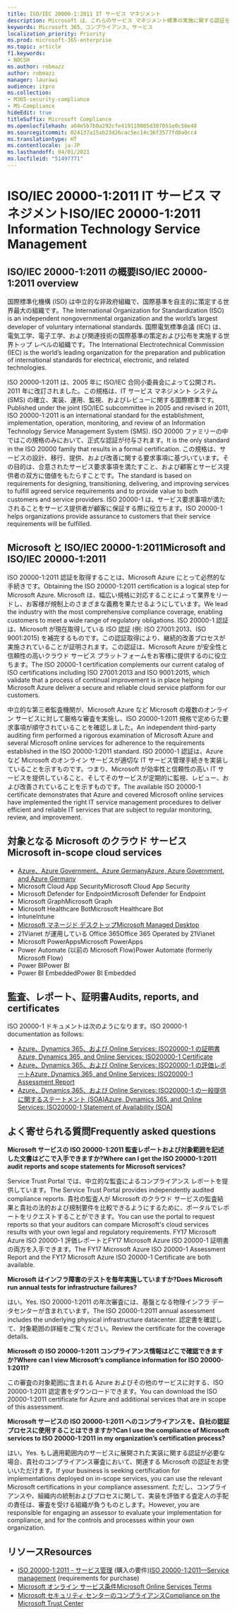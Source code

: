 ```yaml
---
title: ISO/IEC 20000-1:2011 IT サービス マネジメント
description: Microsoft は、これらのサービス マネジメント標準の実施に関する認証を取得しています。
keywords: Microsoft 365、コンプライアンス、サービス
localization_priority: Priority
ms.prod: microsoft-365-enterprise
ms.topic: article
f1.keywords:
- NOCSH
ms.author: robmazz
author: robmazz
manager: laurawi
audience: itpro
ms.collection:
- M365-security-compliance
- MS-Compliance
hideEdit: true
titleSuffix: Microsoft Compliance
ms.openlocfilehash: a04e5b7b0a292cfe419118085d387051e0c56e48
ms.sourcegitcommit: 024137a15ab23d26cac5ec14c36f3577fd8a0cc4
ms.translationtype: HT
ms.contentlocale: ja-JP
ms.lasthandoff: 04/01/2021
ms.locfileid: "51497771"
---
```

# <a name="isoiec-20000-12011-information-technology-service-management"></a><span data-ttu-id="17643-104">ISO/IEC 20000-1:2011 IT サービス マネジメント</span><span class="sxs-lookup"><span data-stu-id="17643-104">ISO/IEC 20000-1:2011 Information Technology Service Management</span></span>

## <a name="isoiec-20000-12011-overview"></a><span data-ttu-id="17643-105">ISO/IEC 20000-1:2011 の概要</span><span class="sxs-lookup"><span data-stu-id="17643-105">ISO/IEC 20000-1:2011 overview</span></span>

<span data-ttu-id="17643-106">国際標準化機構 (ISO) は中立的な非政府組織で、国際基準を自主的に策定する世界最大の組織です。</span><span class="sxs-lookup"><span data-stu-id="17643-106">The International Organization for Standardization (ISO) is an independent nongovernmental organization and the world’s largest developer of voluntary international standards.</span></span> <span data-ttu-id="17643-107">国際電気標準会議 (IEC) は、電気工学、電子工学、および関連技術の国際基準の策定および公布を実施する世界トップ レベルの組織です。</span><span class="sxs-lookup"><span data-stu-id="17643-107">The International Electrotechnical Commission (IEC) is the world’s leading organization for the preparation and publication of international standards for electrical, electronic, and related technologies.</span></span>  
  
<span data-ttu-id="17643-108">ISO 20000-1:2011 は、2005 年に ISO/IEC 合同小委員会によって公開され、2011 年に改訂されました。この規格は、IT サービス マネジメント システム (SMS) の確立、実装、運用、監視、およびレビューに関する国際標準です。</span><span class="sxs-lookup"><span data-stu-id="17643-108">Published under the joint ISO/IEC subcommittee in 2005 and revised in 2011, ISO 20000-1:2011 is an international standard for the establishment, implementation, operation, monitoring, and review of an Information Technology Service Management System (SMS).</span></span> <span data-ttu-id="17643-109">ISO 20000 ファミリーの中ではこの規格のみにおいて、正式な認証が付与されます。</span><span class="sxs-lookup"><span data-stu-id="17643-109">It is the only standard in the ISO 20000 family that results in a formal certification.</span></span> <span data-ttu-id="17643-110">この規格は、サービスの設計、移行、提供、および改善に関する要求事項に基づいています。その目的は、合意されたサービス要求事項を満たすこと、および顧客とサービス提供者の双方に価値をもたらすことです。</span><span class="sxs-lookup"><span data-stu-id="17643-110">The standard is based on requirements for designing, transitioning, delivering, and improving services to fulfill agreed service requirements and to provide value to both customers and service providers.</span></span> <span data-ttu-id="17643-111">ISO 20000-1 は、サービス要求事項が満たされることをサービス提供者が顧客に保証する際に役立ちます。</span><span class="sxs-lookup"><span data-stu-id="17643-111">ISO 20000-1 helps organizations provide assurance to customers that their service requirements will be fulfilled.</span></span>

## <a name="microsoft-and-isoiec-20000-12011"></a><span data-ttu-id="17643-112">Microsoft と ISO/IEC 20000-1:2011</span><span class="sxs-lookup"><span data-stu-id="17643-112">Microsoft and ISO/IEC 20000-1:2011</span></span>

<span data-ttu-id="17643-113">ISO 20000-1:2011 認証を取得することは、Microsoft Azure にとって必然的な手続きです。</span><span class="sxs-lookup"><span data-stu-id="17643-113">Obtaining the ISO 20000-1:2011 certification is a logical step for Microsoft Azure.</span></span> <span data-ttu-id="17643-114">Microsoft は、幅広い規格に対応することによって業界をリードし、お客様が規制上のさまざまな義務を果たせるようにしています。</span><span class="sxs-lookup"><span data-stu-id="17643-114">We lead the industry with the most comprehensive compliance coverage, enabling customers to meet a wide range of regulatory obligations.</span></span> <span data-ttu-id="17643-115">ISO 20000-1 認証は、Microsoft が現在取得している ISO 認証 (例: ISO 27001:2013、ISO 9001:2015) を補完するものです。この認証取得により、継続的改善プロセスが実施されていることが証明されます。この認証は、Microsoft Azure が安全性と信頼性の高いクラウド サービス プラットフォームをお客様に提供するのに役立ちます。</span><span class="sxs-lookup"><span data-stu-id="17643-115">The ISO 20000-1 certification complements our current catalog of ISO certifications including ISO 27001:2013 and ISO 9001:2015, which validate that a process of continual improvement is in place helping Microsoft Azure deliver a secure and reliable cloud service platform for our customers.</span></span>  
  
<span data-ttu-id="17643-116">中立的な第三者監査機関が、Microsoft Azure など Microsoft の複数のオンライン サービスに対して厳格な審査を実施し、ISO 20000-1:2011 規格で定めらた要求事項が順守されていることを確認しました。</span><span class="sxs-lookup"><span data-stu-id="17643-116">An independent third-party auditing firm performed a rigorous examination of Microsoft Azure and several Microsoft online services for adherence to the requirements established in the ISO 20000-1:2011 standard.</span></span> <span data-ttu-id="17643-117">ISO 20000-1 認証は、Azure など Microsoft のオンライン サービスが適切な IT サービス管理手続きを実装していることを示すものです。つまり、Microsoft が効率性と信頼性の高い IT サービスを提供していること、そしてそのサービスが定期的に監視、レビュー、および改善されていることを示すものです。</span><span class="sxs-lookup"><span data-stu-id="17643-117">The available ISO 20000-1 certificate demonstrates that Azure and covered Microsoft online services have implemented the right IT service management procedures to deliver efficient and reliable IT services that are subject to regular monitoring, review, and improvement.</span></span>

## <a name="microsoft-in-scope-cloud-services"></a><span data-ttu-id="17643-118">対象となる Microsoft のクラウド サービス</span><span class="sxs-lookup"><span data-stu-id="17643-118">Microsoft in-scope cloud services</span></span>

- [<span data-ttu-id="17643-119">Azure、Azure Government、Azure Germany</span><span class="sxs-lookup"><span data-stu-id="17643-119">Azure, Azure Government, and Azure Germany</span></span>](https://aka.ms/AzureCompliance)
- <span data-ttu-id="17643-120">Microsoft Cloud App Security</span><span class="sxs-lookup"><span data-stu-id="17643-120">Microsoft Cloud App Security</span></span>
- <span data-ttu-id="17643-121">Microsoft Defender for Endpoint</span><span class="sxs-lookup"><span data-stu-id="17643-121">Microsoft Defender for Endpoint</span></span>
- <span data-ttu-id="17643-122">Microsoft Graph</span><span class="sxs-lookup"><span data-stu-id="17643-122">Microsoft Graph</span></span>
- <span data-ttu-id="17643-123">Microsoft Healthcare Bot</span><span class="sxs-lookup"><span data-stu-id="17643-123">Microsoft Healthcare Bot</span></span>
- <span data-ttu-id="17643-124">Intune</span><span class="sxs-lookup"><span data-stu-id="17643-124">Intune</span></span>
- [<span data-ttu-id="17643-125">Microsoft マネージド デスクトップ</span><span class="sxs-lookup"><span data-stu-id="17643-125">Microsoft Managed Desktop</span></span>](/microsoft-365/managed-desktop/intro/compliance)
- <span data-ttu-id="17643-126">21Vianet が運用している Office 365</span><span class="sxs-lookup"><span data-stu-id="17643-126">Office 365 Operated by 21Vianet</span></span>
- <span data-ttu-id="17643-127">Microsoft PowerApps</span><span class="sxs-lookup"><span data-stu-id="17643-127">Microsoft PowerApps</span></span>
- <span data-ttu-id="17643-128">Power Automate (以前の Microsoft Flow)</span><span class="sxs-lookup"><span data-stu-id="17643-128">Power Automate (formerly Microsoft Flow)</span></span>
- <span data-ttu-id="17643-129">Power BI</span><span class="sxs-lookup"><span data-stu-id="17643-129">Power BI</span></span>
- <span data-ttu-id="17643-130">Power BI Embedded</span><span class="sxs-lookup"><span data-stu-id="17643-130">Power BI Embedded</span></span>

## <a name="audits-reports-and-certificates"></a><span data-ttu-id="17643-131">監査、レポート、証明書</span><span class="sxs-lookup"><span data-stu-id="17643-131">Audits, reports, and certificates</span></span>

<span data-ttu-id="17643-132">ISO 20000-1 ドキュメントは次のようになります。</span><span class="sxs-lookup"><span data-stu-id="17643-132">ISO 20000-1 documentation as follows:</span></span>

- [<span data-ttu-id="17643-133">Azure、Dynamics 365、および Online Services: ISO20000-1 の証明書</span><span class="sxs-lookup"><span data-stu-id="17643-133">Azure, Dynamics 365, and Online Services: ISO20000-1 Certificate</span></span>](https://aka.ms/azureiso200001cert)
- [<span data-ttu-id="17643-134">Azure、Dynamics 365、および Online Services: ISO20000-1 の評価レポート</span><span class="sxs-lookup"><span data-stu-id="17643-134">Azure, Dynamics 365, and Online Services: ISO20000-1 Assessment Report</span></span>](https://aka.ms/azureiso200001report)
- [<span data-ttu-id="17643-135">Azure、Dynamics 365、および Online Services: ISO20000-1 の一般提供に関するステートメント (SOA)</span><span class="sxs-lookup"><span data-stu-id="17643-135">Azure, Dynamics 365, and Online Services: ISO20000-1 Statement of Availability (SOA)</span></span>](https://aka.ms/azureiso200001soa)

## <a name="frequently-asked-questions"></a><span data-ttu-id="17643-136">よく寄せられる質問</span><span class="sxs-lookup"><span data-stu-id="17643-136">Frequently asked questions</span></span>

<span data-ttu-id="17643-137">**Microsoft サービスの ISO 20000-1:2011 監査レポートおよび対象範囲を記述した文書はどこで入手できますか?**</span><span class="sxs-lookup"><span data-stu-id="17643-137">**Where can I get the ISO 20000-1:2011 audit reports and scope statements for Microsoft services?**</span></span>

<span data-ttu-id="17643-138">Service Trust Portal では、中立的な監査によるコンプライアンス レポートを提供しています。</span><span class="sxs-lookup"><span data-stu-id="17643-138">The Service Trust Portal provides independently audited compliance reports.</span></span> <span data-ttu-id="17643-139">貴社の監査人が Microsoft のクラウド サービスの監査結果と貴社の法的および規制要件を比較できるようにするために、ポータルでレポートをリクエストすることができます。</span><span class="sxs-lookup"><span data-stu-id="17643-139">You can use the portal to request reports so that your auditors can compare Microsoft's cloud services results with your own legal and regulatory requirements.</span></span> <span data-ttu-id="17643-140">FY17 Microsoft Azure ISO 20000-1 評価レポートとFY17 Microsoft Azure ISO 20000-1 証明書の両方を入手できます。</span><span class="sxs-lookup"><span data-stu-id="17643-140">The FY17 Microsoft Azure ISO 20000-1 Assessment Report and the FY17 Microsoft Azure ISO 20000-1 Certificate are both available.</span></span>

<span data-ttu-id="17643-141">**Microsoft はインフラ障害のテストを毎年実施していますか?**</span><span class="sxs-lookup"><span data-stu-id="17643-141">**Does Microsoft run annual tests for infrastructure failures?**</span></span>

<span data-ttu-id="17643-142">はい。</span><span class="sxs-lookup"><span data-stu-id="17643-142">Yes.</span></span> <span data-ttu-id="17643-143">ISO 20000-1:2011 の年次審査には、基盤となる物理インフラ データセンターが含まれています。</span><span class="sxs-lookup"><span data-stu-id="17643-143">The ISO 20000-1:2011 annual assessment includes the underlying physical infrastructure datacenter.</span></span> <span data-ttu-id="17643-144">認定書を確認して、対象範囲の詳細をご覧ください。</span><span class="sxs-lookup"><span data-stu-id="17643-144">Review the certificate for the coverage details.</span></span>

<span data-ttu-id="17643-145">**Microsoft の ISO 20000-1:2011 コンプライアンス情報はどこで確認できますか?**</span><span class="sxs-lookup"><span data-stu-id="17643-145">**Where can I view Microsoft’s compliance information for ISO 20000-1:2011?**</span></span>

<span data-ttu-id="17643-146">この審査の対象範囲に含まれる Azure およびその他のサービスに対する、ISO 20000-1:2011 認定書をダウンロードできます。</span><span class="sxs-lookup"><span data-stu-id="17643-146">You can download the ISO 20000-1:2011 certificate for Azure and additional services that are in scope of this assessment.</span></span>

<span data-ttu-id="17643-147">**Microsoft サービスの ISO 20000-1:2011 へのコンプライアンスを、自社の認証プロセスに使用することはできますか?**</span><span class="sxs-lookup"><span data-stu-id="17643-147">**Can I use the compliance of Microsoft services to ISO 20000-1:2011 in my organization’s certification process?**</span></span>

<span data-ttu-id="17643-148">はい。</span><span class="sxs-lookup"><span data-stu-id="17643-148">Yes.</span></span> <span data-ttu-id="17643-149">もし適用範囲内のサービスに展開された実装に関する認証が必要な場合、貴社のコンプライアンス審査において、関連する Microsoft の認証をお使いいただけます。</span><span class="sxs-lookup"><span data-stu-id="17643-149">If your business is seeking certification for implementations deployed on in-scope services, you can use the relevant Microsoft certifications in your compliance assessment.</span></span> <span data-ttu-id="17643-150">ただし、コンプライアンスや、組織内の統制およびプロセスに関して、実装を評価する査定人の手配の責任は、審査を受ける組織が負うものとします。</span><span class="sxs-lookup"><span data-stu-id="17643-150">However, you are responsible for engaging an assessor to evaluate your implementation for compliance, and for the controls and processes within your own organization.</span></span>

## <a name="resources"></a><span data-ttu-id="17643-151">リソース</span><span class="sxs-lookup"><span data-stu-id="17643-151">Resources</span></span>

- <span data-ttu-id="17643-152">[ISO 20000-1:2011 - サービス管理](https://www.iso.org/standard/51986.html) (購入の要件)</span><span class="sxs-lookup"><span data-stu-id="17643-152">[ISO 20000-1:2011—Service management](https://www.iso.org/standard/51986.html) (requirements for purchase)</span></span>
- [<span data-ttu-id="17643-153">Microsoft  オンライン サービス条件</span><span class="sxs-lookup"><span data-stu-id="17643-153">Microsoft Online Services Terms</span></span>](https://aka.ms/Online-Services-Terms)
- [<span data-ttu-id="17643-154">Microsoft セキュリティ センターのコンプライアンス</span><span class="sxs-lookup"><span data-stu-id="17643-154">Compliance on the Microsoft Trust Center</span></span>](https://www.microsoft.com/trust-center/compliance/compliance-overview)
